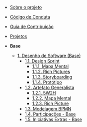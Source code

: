 <!-- docs/_sidebar.md -->

- [Sobre o projeto](/)
- [Código de Conduta](/CodigoConduta.md)
- [Guia de Contribuição](/GuiaContribuicao.md)
- [Projetos](/Projetos/Projetos.md)

- **Base**
  - [1. Desenho de Software (Base)](/Base/1.Base.md)
    - [1.1. Design Sprint](/Base/DesignSprint/1.1.DesignSprint.md)
      - [1.1.1. Mapa Mental](/Base/DesignSprint/MapaMental.md)
      - [1.1.2. Rich Pictures](/Base/DesignSprint/RichPictures.md)
      - [1.1.3. Storyboarding](/Base/DesignSprint/Storyboarding.md)
      - [1.1.4. Protótipo](/Base/DesignSprint/MapaMental.md)
    - [1.2. Artefato Generalista](/Base/ArtefatoGeneralista/1.2.ArtefatoGeneralista.md)
      - [1.2.1. 5W2H](/Base/ArtefatoGeneralista/5W2H.md)
      - [1.2.2. Mapa Mental](/Base/ArtefatoGeneralista/MapaMental.md)
      - [1.2.3. Rich Picture](/Base/ArtefatoGeneralista/RichPicture.md)
    - [1.3. Modelagem BPMN](/Base/ModelagemBPMN/1.3.ModelagemBPMN.md)
    - [1.4. Participações - Base](/Base/1.4.ParticipacoesBase.md)
    - [1.5. Iniciativas Extras - Base](/Base/1.5.IniciativasExtras.md)
